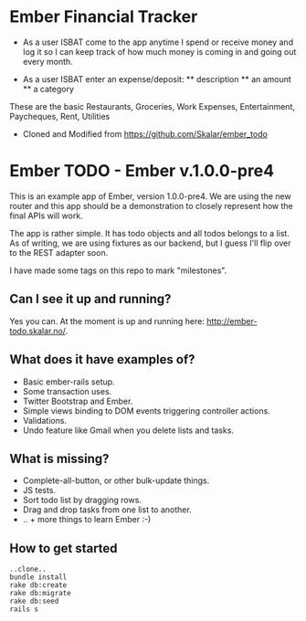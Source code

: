 
Ember Financial Tracker
===============================
* As a user ISBAT come to the app anytime I spend or receive money and log it so I can keep track of how much money is coming in and going out every month.

* As a user ISBAT enter an expense/deposit:
** description
** an amount
** a category

These are the basic Restaurants, Groceries, Work Expenses,  Entertainment, Paycheques, Rent, Utilities



* Cloned and Modified from https://github.com/Skalar/ember_todo

Ember TODO - Ember v.1.0.0-pre4
===============================

This is an example app of Ember, version 1.0.0-pre4.
We are using the new router and this app should be a demonstration
to closely represent how the final APIs will work.

The app is rather simple. It has todo objects and all todos belongs to a list.
As of writing, we are using fixtures as our backend, but I guess I'll flip over
to the REST adapter soon.

I have made some tags on this repo to mark "milestones".


Can I see it up and running?
----------------------------
Yes you can. At the moment is up and running here: http://ember-todo.skalar.no/.


What does it have examples of?
------------------------------
* Basic ember-rails setup.
* Some transaction uses.
* Twitter Bootstrap and Ember.
* Simple views binding to DOM events triggering controller actions.
* Validations.
* Undo feature like Gmail when you delete lists and tasks.


What is missing?
----------------
* Complete-all-button, or other bulk-update things.
* JS tests.
* Sort todo list by dragging rows.
* Drag and drop tasks from one list to another.
* .. + more things to learn Ember :-)


How to get started
------------------

```
..clone..
bundle install
rake db:create
rake db:migrate
rake db:seed
rails s
```
